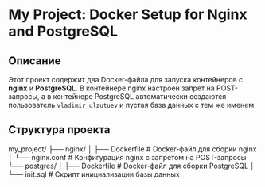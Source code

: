 # My Project: Docker Setup for Nginx and PostgreSQL

## Описание

Этот проект содержит два Docker-файла для запуска контейнеров с **nginx** и **PostgreSQL**. 
В контейнере nginx настроен запрет на POST-запросы, а в контейнере PostgreSQL автоматически создаются пользователь `vladimir_ulzutuev` и пустая база данных с тем же именем.

## Структура проекта

my_project/ 
├── nginx/ 
│ ├── Dockerfile # Docker-файл для сборки nginx 
│ └── nginx.conf # Конфигурация nginx с запретом на POST-запросы 
└── postgres/ 
│ ├── Dockerfile # Docker-файл для сборки PostgreSQL 
│ └── init.sql # Скрипт инициализации базы данных

